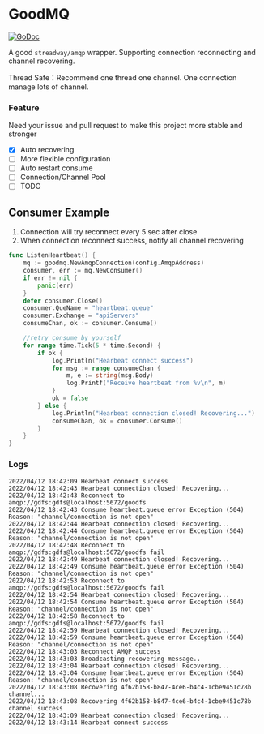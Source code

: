 # GoodMQ

[![GoDoc](https://godoc.org/github.com/838239178/goodmq?status.svg)](http://godoc.org/github.com/838239178/goodmq)

A good `streadway/amqp` wrapper. Supporting connection reconnecting and channel recovering.

Thread Safe：Recommend one thread one channel. One connection manage lots of channel.

### Feature

Need your issue and pull request to make this project more stable and stronger

- [x] Auto recovering
- [ ]  More flexible configuration
- [ ]  Auto restart consume
- [ ]  Connection/Channel Pool
- [ ]  TODO

## Consumer Example

1. Connection will try reconnect every 5 sec after close
2. When connection reconnect success, notify all channel recovering

```go
func ListenHeartbeat() {
	mq := goodmq.NewAmqpConnection(config.AmqpAddress)
	consumer, err := mq.NewConsumer()
	if err != nil {
		panic(err)
	}
	defer consumer.Close()
	consumer.QueName = "heartbeat.queue"
	consumer.Exchange = "apiServers"
	consumeChan, ok := consumer.Consume()

	//retry consume by yourself
	for range time.Tick(5 * time.Second) {
		if ok {
			log.Println("Hearbeat connect success")
			for msg := range consumeChan {
				m, e := string(msg.Body)
				log.Printf("Receive heartbeat from %v\n", m)
			}
			ok = false
		} else {
			log.Println("Hearbeat connection closed! Recovering...")
			consumeChan, ok = consumer.Consume()
		}
	}
}
```

### Logs

```log
2022/04/12 18:42:09 Hearbeat connect success
2022/04/12 18:42:43 Hearbeat connection closed! Recovering...
2022/04/12 18:42:43 Reconnect to amqp://gdfs:gdfs@localhost:5672/goodfs
2022/04/12 18:42:43 Consume heartbeat.queue error Exception (504) Reason: "channel/connection is not open"
2022/04/12 18:42:44 Hearbeat connection closed! Recovering...
2022/04/12 18:42:44 Consume heartbeat.queue error Exception (504) Reason: "channel/connection is not open"
2022/04/12 18:42:48 Reconnect to amqp://gdfs:gdfs@localhost:5672/goodfs fail
2022/04/12 18:42:49 Hearbeat connection closed! Recovering...
2022/04/12 18:42:49 Consume heartbeat.queue error Exception (504) Reason: "channel/connection is not open"
2022/04/12 18:42:53 Reconnect to amqp://gdfs:gdfs@localhost:5672/goodfs fail
2022/04/12 18:42:54 Hearbeat connection closed! Recovering...
2022/04/12 18:42:54 Consume heartbeat.queue error Exception (504) Reason: "channel/connection is not open"
2022/04/12 18:42:58 Reconnect to amqp://gdfs:gdfs@localhost:5672/goodfs fail
2022/04/12 18:42:59 Hearbeat connection closed! Recovering...
2022/04/12 18:42:59 Consume heartbeat.queue error Exception (504) Reason: "channel/connection is not open"
2022/04/12 18:43:03 Reconnect AMQP success
2022/04/12 18:43:03 Broadcasting recovering message..
2022/04/12 18:43:04 Hearbeat connection closed! Recovering...
2022/04/12 18:43:04 Consume heartbeat.queue error Exception (504) Reason: "channel/connection is not open"
2022/04/12 18:43:08 Recovering 4f62b158-b847-4ce6-b4c4-1cbe9451c78b channel...
2022/04/12 18:43:08 Recovering 4f62b158-b847-4ce6-b4c4-1cbe9451c78b channel success
2022/04/12 18:43:09 Hearbeat connection closed! Recovering...
2022/04/12 18:43:14 Hearbeat connect success
```